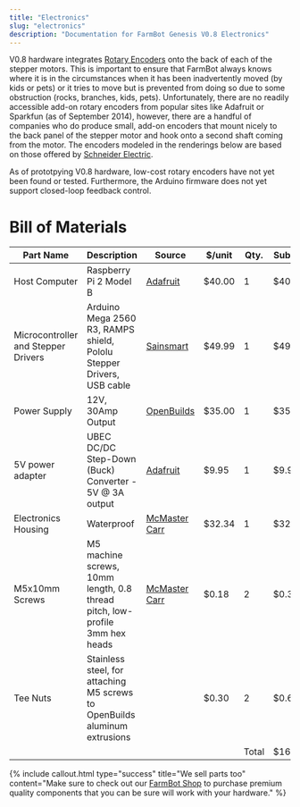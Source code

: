 ```yaml
---
title: "Electronics"
slug: "electronics"
description: "Documentation for FarmBot Genesis V0.8 Electronics"
---
```


V0.8 hardware integrates [Rotary Encoders](http://wiki.farmbot.cc/wiki/Rotary_Encoders) onto the back of each of the stepper motors. This is important to ensure that FarmBot always knows where it is in the circumstances when it has been inadvertently moved (by kids or pets) or it tries to move but is prevented from doing so due to some obstruction (rocks, branches, kids, pets). Unfortunately, there are no readily accessible add-on rotary encoders from popular sites like Adafruit or Sparkfun (as of September 2014), however, there are a handful of companies who do produce small, add-on encoders that mount nicely to the back panel of the stepper motor and hook onto a second shaft coming from the motor. The encoders modeled in the renderings below are based on those offered by [Schneider Electric](http://motion.schneider-electric.com/downloads/datasheets/17_mtr.pdf).

As of prototpying V0.8 hardware, low-cost rotary encoders have not yet been found or tested. Furthermore, the Arduino firmware does not yet support closed-loop feedback control.

# Bill of Materials



|Part Name                     |Description                   |Source                        |$/unit                        |Qty.                          |Subtotal                      |
|------------------------------|------------------------------|------------------------------|------------------------------|------------------------------|------------------------------|
|Host Computer                 |Raspberry Pi 2 Model B        |[Adafruit](http://adafruit.com)|$40.00                        |1                             |$40.00
|Microcontroller and Stepper Drivers|Arduino Mega 2560 R3, RAMPS shield, Pololu Stepper Drivers, USB cable|[Sainsmart](http://sainsmart.com)|$49.99                        |1                             |$49.99
|Power Supply                  |12V, 30Amp Output             |[OpenBuilds](http://openbuildspartstore.com)|$35.00                        |1                             |$35.00
|5V power adapter              |UBEC DC/DC Step-Down (Buck) Converter - 5V @ 3A output|[Adafruit](http://www.adafruit.com/products/1385)|$9.95                         |1                             |$9.95
|Electronics Housing           |Waterproof                    |[McMaster Carr](http://mcmaster.com)|$32.34                        |1                             |$32.34
|M5x10mm Screws                |M5 machine screws, 10mm length, 0.8 thread pitch, low-profile 3mm hex heads|[McMaster Carr](http://mcmaster.com)|$0.18                         |2                             |$0.36
|Tee Nuts                      |Stainless steel, for attaching M5 screws to OpenBuilds aluminum extrusions|                              |$0.30                         |2                             |$0.60
|                              |                              |                              |                              |Total                         |$169.64



{%
include callout.html
type="success"
title="We sell parts too"
content="Make sure to check out our [FarmBot Shop](http://go.farmbot.it/shop/) to purchase premium quality components that you can be sure will work with your hardware."
%}

